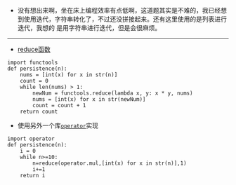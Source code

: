 - 没有想出来啊，坐在床上编程效率有点低啊，这道题其实是不难的，我已经想到使用迭代，字符串转化了，不过还没拼接起来。还有这里使用的是列表进行迭代，我想的
是用字符串进行迭代，但是会很麻烦。
-------------------------------
- [reduce函数](https://www.geeksforgeeks.org/reduce-in-python/)    

```
import functools
def persistence(n):
    nums = [int(x) for x in str(n)]
    count = 0
    while len(nums) > 1:
        newNum = functools.reduce(lambda x, y: x * y, nums)
        nums = [int(x) for x in str(newNum)]
        count = count + 1
    return count
```
- 使用另外一个库[`operator`](https://docs.python.org/zh-cn/3/library/operator.html?highlight=operator)实现
```
import operator
def persistence(n):
    i = 0
    while n>=10:
        n=reduce(operator.mul,[int(x) for x in str(n)],1)
        i+=1
    return i
```
